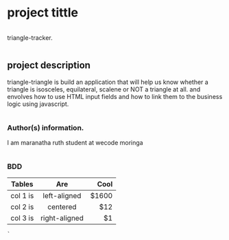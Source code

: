  # project tittle
 ```
 ```
 triangle-tracker.
 ```
 ```
## project description
triangle-triangle is build an application that will help us know whether a triangle is isosceles, equilateral, scalene or NOT a triangle at all.
and envolves how to use HTML input fields and how to link them to the business logic using javascript.
```
```
### Author(s) information.
I am maranatha ruth
student at wecode moringa
```
```
### BDD

| Tables   |      Are      |  Cool |
|----------|:-------------:|------:|
| col 1 is |  left-aligned | $1600 |
| col 2 is |    centered   |   $12 |
| col 3 is | right-aligned |    $1 |
    `


